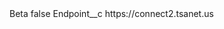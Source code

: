 <?xml version="1.0" encoding="UTF-8"?>
<CustomMetadata xmlns="http://soap.sforce.com/2006/04/metadata" xmlns:xsi="http://www.w3.org/2001/XMLSchema-instance" xmlns:xsd="http://www.w3.org/2001/XMLSchema">
    <label>Beta</label>
    <protected>false</protected>
    <values>
        <field>Endpoint__c</field>
        <value xsi:type="xsd:string">https://connect2.tsanet.us</value>
    </values>
</CustomMetadata>
